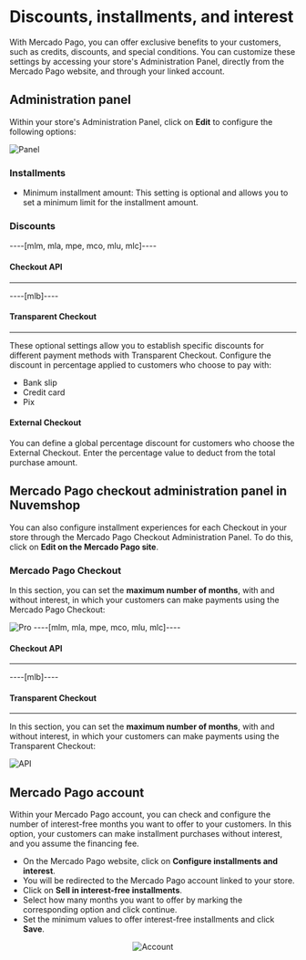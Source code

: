 # Discounts, installments, and interest

With Mercado Pago, you can offer exclusive benefits to your customers, such as credits, discounts, and special conditions. You can customize these settings by accessing your store's Administration Panel, directly from the Mercado Pago website, and through your linked account.

## Administration panel

Within your store's Administration Panel, click on **Edit** to configure the following options:

![Panel](/images/nuvemshop/admines.gif)

### Installments

* Minimum installment amount: This setting is optional and allows you to set a minimum limit for the installment amount.

### Discounts
----[mlm, mla, mpe, mco, mlu, mlc]----
#### Checkout API

------------
----[mlb]----
#### Transparent Checkout

------------
These optional settings allow you to establish specific discounts for different payment methods with Transparent Checkout. Configure the discount in percentage applied to customers who choose to pay with:
* Bank slip
* Credit card
* Pix

#### External Checkout

You can define a global percentage discount for customers who choose the External Checkout. Enter the percentage value to deduct from the total purchase amount.

## Mercado Pago checkout administration panel in Nuvemshop

You can also configure installment experiences for each Checkout in your store through the Mercado Pago Checkout Administration Panel. To do this, click on **Edit on the Mercado Pago site**.

### Mercado Pago Checkout

In this section, you can set the **maximum number of months**, with and without interest, in which your customers can make payments using the Mercado Pago Checkout:

![Pro](/images/nuvemshop/parc-pro-en.gif)
----[mlm, mla, mpe, mco, mlu, mlc]----
#### Checkout API

------------
----[mlb]----
#### Transparent Checkout

------------

In this section, you can set the **maximum number of months**, with and without interest, in which your customers can make payments using the Transparent Checkout:

![API](/images/nuvemshop/parc-api-en.gif)

## Mercado Pago account

Within your Mercado Pago account, you can check and configure the number of interest-free months you want to offer to your customers. In this option, your customers can make installment purchases without interest, and you assume the financing fee.

* On the Mercado Pago website, click on **Configure installments and interest**.
* You will be redirected to the Mercado Pago account linked to your store.
* Click on **Sell in interest-free installments**.
* Select how many months you want to offer by marking the corresponding option and click continue.
* Set the minimum values to offer interest-free installments and click **Save**.

<center>

![Account](/images/nuvemshop/conta-en.gif)

</center>